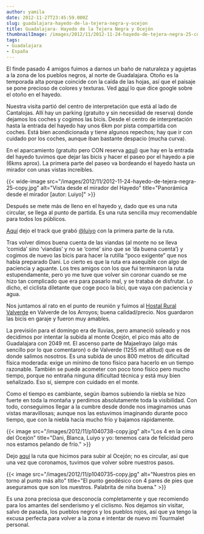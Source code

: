 ```yaml
---
author: yamila
date: 2012-11-27T23:45:59.000Z
slug: guadalajara-hayedo-de-la-tejera-negra-y-ocejon
title: Guadalajara- Hayedo de la Tejera Negra y Ocejón
thumbnailImage: /images/2012/11/2012-11-24-hayedo-de-tejera-negra-25-copy.jpg
tags:
- Guadalajara
- España
---
```



El finde pasado 4 amigos fuimos a darnos un baño de naturaleza y agujetas a la zona de los pueblos negros, al norte de Guadalajara. Otoño es la temporada alta porque coincide con la caída de las hojas, así que el paisaje se pone precioso de colores y texturas. Ved [aquí](https://www.google.es/search?q=hayedo+tejera+negra+oto%C3%B1o&sugexp=chrome,mod%3D15&um=1&ie=UTF-8&hl=es&tbm=isch&source=og&sa=N&tab=wi&authuser=0&ei=BDy1UKv5G62a1AXAtIGgBA&biw=1920&bih=959&sei=Bjy1UOniFuO-0QWw6oG4DA) lo que dice google sobre el otoño en el hayedo.

Nuestra visita partió del centro de interpretación que está al lado de Cantalojas. Allí hay un parking (gratuito y sin necesidad de reserva) donde dejamos los coches y cogimos las bicis. Desde el centro de interpretación hasta la entrada del hayedo hay unos 6km por pista compartida con coches. Está bien acondicionada y tiene algunos repechos; hay que ir con cuidado por los coches, aunque iban bastante despacio (mucha curva).

En el aparcamiento (gratuito pero CON reserva [aquí](http://agricultura.jccm.es/parques/forms/parqf001.php)) que hay en la entrada del hayedo tuvimos que dejar las bicis y hacer el paseo por el hayedo a pie (6kms aprox). La primera parte del paseo va bordeando el hayedo hasta un mirador con unas vistas increíbles.

{{< wide-image src="/images/2012/11/2012-11-24-hayedo-de-tejera-negra-25-copy.jpg" alt="Vista desde el mirador del Hayedo" title="Panorámica desde el mirador [autor: Luiyo]" >}}

Después se mete más de lleno en el hayedo y, dado que es una ruta circular, se llega al punto de partida. Es una ruta sencilla muy recomendable para todos los públicos.

[Aquí](https://maps.google.com/maps/ms?vps=2&hl=es&ie=UTF8&oe=UTF8&msa=0&msid=200468041007383721861.0004cf6dab282ea8630db) dejo el track que grabó [@luiyo](http://twitter.com/luiyo) con la primera parte de la ruta.

Tras volver dimos buena cuenta de las viandas (al monte no se lleva ‘comida’ sino ‘viandas’ y no se ‘come’ sino que se ‘da buena cuenta’) y cogimos de nuevo las bicis para hacer la rutilla “poco exigente” que nos había preparado Dani. Lo cierto es que la ruta era asequible con algo de paciencia y aguante. Los tres amigos con los que fui terminaron la ruta estupendamente, pero yo me tuve que volver sin coronar cuando se me hizo tan complicado que era para pasarlo mal, y se trataba de disfrutar. Lo dicho, el ciclista diletante que coge poco la bici, que vaya con paciencia y agua.

Nos juntamos al rato en el punto de reunión y fuimos al [Hostal Rural Valverde](http://www.hostalruralvalverde.com/web/) en Valverde de los Arroyos; buena calidad/precio. Nos guardaron las bicis en garaje y fueron muy amables.

La previsión para el domingo era de lluvias, pero amaneció soleado y nos decidimos por intentar la subida al monte Ocejón, el pico más alto de Guadalajara con 2049 mt. El ascenso parte de Majaelrayo (algo más sencillo por lo que comentaron) o de Valverde (1255 mt altitud) que es de donde salimos nosotros. Es una subida de unos 800 metros de dificultad física moderada: exige un mínimo de tono físico para hacerlo en un tiempo razonable. También se puede acometer con poco tono físico pero mucho tiempo, porque no entraña ninguna dificultad técnica y está muy bien señalizado. Eso sí, siempre con cuidado en el monte.

Como el tiempo es cambiante, según íbamos subiendo la niebla se hizo fuerte en toda la montaña y perdimos absolutamente toda la visibilidad. Con todo, conseguimos llegar a la cumbre desde donde nos imaginamos unas vistas maravillosas; aunque nos las estuvimos imaginando durante poco tiempo, que con la niebla hacía mucho frío y bajamos rápidamente.

{{< image src="/images/2012/11/p1040738-copy.jpg" alt="Los 4 en la cima del Ocejón" title="Dani, Blanca, Luiyo y yo: tenemos cara de felicidad pero nos estamos pelando de frío." >}}

Dejo [aquí](https://maps.google.com/maps/ms?msid=200468041007383721861.0004cf6db61fe627a90e4&msa=0) la ruta que hicimos para subir al Ocejón; no es circular, así que una vez que coronamos, tuvimos que volver sobre nuestros pasos.

{{< image src="/images/2012/11/p1040735-copy.jpg" alt="Nuestros pies en torno al punto más alto" title="El punto geodésico con 4 pares de pies que aseguramos que son los nuestros. Palabrita de niña buena." >}}

Es una zona preciosa que desconocía completamente y que recomiendo para los amantes del senderismo y el ciclismo. Nos dejamos sin visitar, salvo de pasada, los pueblos negros y los pueblos rojos, así que ya tengo la excusa perfecta para volver a la zona e intentar de nuevo mi Tourmalet personal.
